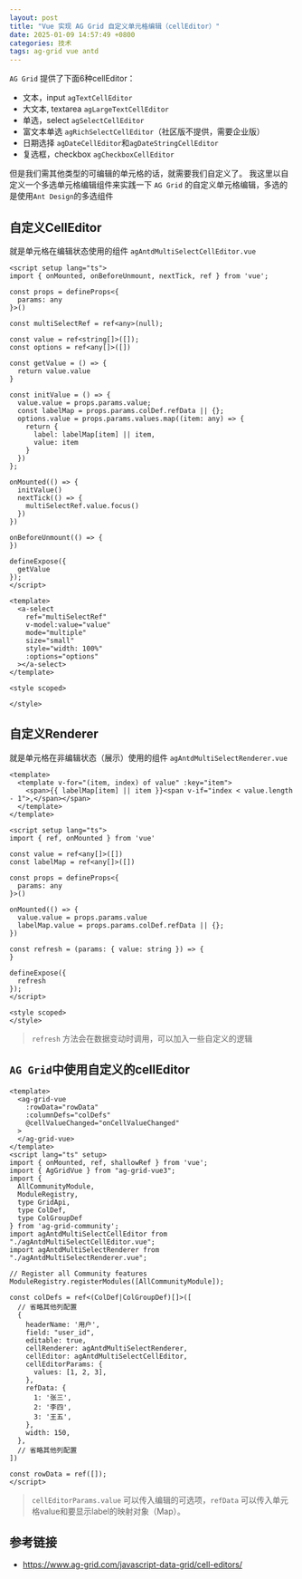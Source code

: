 ```yaml
---
layout: post
title: "Vue 实现 AG Grid 自定义单元格编辑（cellEditor）"
date: 2025-01-09 14:57:49 +0800
categories: 技术
tags: ag-grid vue antd
---
```


`AG Grid` 提供了下面6种cellEditor：

* 文本，input `agTextCellEditor`
* 大文本, textarea `agLargeTextCellEditor`
* 单选，select `agSelectCellEditor`
* 富文本单选 `agRichSelectCellEditor`（社区版不提供，需要企业版）
* 日期选择 `agDateCellEditor`和`agDateStringCellEditor`
* 复选框，checkbox `agCheckboxCellEditor`

但是我们需其他类型的可编辑的单元格的话，就需要我们自定义了。
我这里以自定义一个多选单元格编辑组件来实践一下 `AG Grid` 的自定义单元格编辑，多选的是使用`Ant Design`的多选组件

## 自定义CellEditor

就是单元格在编辑状态使用的组件 `agAntdMultiSelectCellEditor.vue`

```vue
<script setup lang="ts">
import { onMounted, onBeforeUnmount, nextTick, ref } from 'vue';

const props = defineProps<{
  params: any
}>()

const multiSelectRef = ref<any>(null);

const value = ref<string[]>([]);
const options = ref<any[]>([])

const getValue = () => {
  return value.value
}

const initValue = () => {
  value.value = props.params.value;
  const labelMap = props.params.colDef.refData || {};
  options.value = props.params.values.map((item: any) => {
    return {
      label: labelMap[item] || item,
      value: item
    }
  })
};

onMounted(() => {
  initValue()
  nextTick(() => {
    multiSelectRef.value.focus()
  })
})

onBeforeUnmount(() => {
})

defineExpose({
  getValue
});
</script>

<template>
  <a-select
    ref="multiSelectRef"
    v-model:value="value"
    mode="multiple"
    size="small"
    style="width: 100%"
    :options="options"
  ></a-select>
</template>

<style scoped>

</style>
```

## 自定义Renderer

就是单元格在非编辑状态（展示）使用的组件 `agAntdMultiSelectRenderer.vue`

```vue
<template>
  <template v-for="(item, index) of value" :key="item">
    <span>{{ labelMap[item] || item }}<span v-if="index < value.length - 1">,</span></span>
  </template>
</template>

<script setup lang="ts">
import { ref, onMounted } from 'vue'

const value = ref<any[]>([])
const labelMap = ref<any[]>([])

const props = defineProps<{
  params: any
}>()

onMounted(() => {
  value.value = props.params.value
  labelMap.value = props.params.colDef.refData || {};
})

const refresh = (params: { value: string }) => {
}

defineExpose({
  refresh
});
</script>

<style scoped>
</style>
```

> `refresh` 方法会在数据变动时调用，可以加入一些自定义的逻辑

## `AG Grid`中使用自定义的cellEditor

```vue
<template>
  <ag-grid-vue
    :rowData="rowData"
    :columnDefs="colDefs"
    @cellValueChanged="onCellValueChanged"
  >
  </ag-grid-vue>
</template>
<script lang="ts" setup>
import { onMounted, ref, shallowRef } from 'vue';
import { AgGridVue } from "ag-grid-vue3";
import { 
  AllCommunityModule, 
  ModuleRegistry, 
  type GridApi, 
  type ColDef, 
  type ColGroupDef 
} from 'ag-grid-community';
import agAntdMultiSelectCellEditor from "./agAntdMultiSelectCellEditor.vue";
import agAntdMultiSelectRenderer from "./agAntdMultiSelectRenderer.vue";

// Register all Community features
ModuleRegistry.registerModules([AllCommunityModule]);

const colDefs = ref<(ColDef|ColGroupDef)[]>([
  // 省略其他列配置
  {
    headerName: '用户',
    field: "user_id",
    editable: true,
    cellRenderer: agAntdMultiSelectRenderer,
    cellEditor: agAntdMultiSelectCellEditor,
    cellEditorParams: {
      values: [1, 2, 3],
    },
    refData: {
      1: '张三',
      2: '李四',
      3: '王五',
    },
    width: 150,
  },
  // 省略其他列配置
])

const rowData = ref([]);
</script>
```

> `cellEditorParams.value` 可以传入编辑的可选项，`refData` 可以传入单元格value和要显示label的映射对象（Map）。

## 参考链接

* <https://www.ag-grid.com/javascript-data-grid/cell-editors/>
